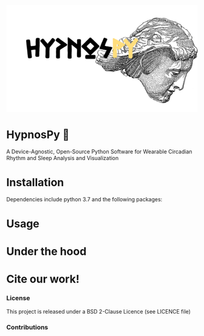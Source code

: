 
<img src ="docs/HypnosPy.png" width = "750" class ="center" >

# HypnosPy :sleeping_bed:
A Device-Agnostic, Open-Source Python Software for Wearable Circadian Rhythm and Sleep Analysis and Visualization


# Installation

Dependencies include python 3.7 and the following packages:


# Usage

# Under the hood

# Cite our work!

### License
This project is released under a BSD 2-Clause Licence (see LICENCE file)
### Contributions

